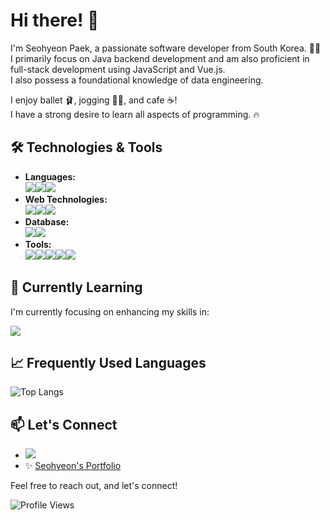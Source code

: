 # Hi there! 👋

I'm Seohyeon Paek, a passionate software developer from South Korea. 👩‍🚀
<br>
I primarily focus on Java backend development and am also proficient in full-stack development using JavaScript and Vue.js.
<br>
I also possess a foundational knowledge of data engineering.

I enjoy ballet 🩰, jogging 🏃‍♀️, and cafe ☕!
<br>
I have a strong desire to learn all aspects of programming. 🔥

## 🛠 Technologies & Tools

- **Languages:**
  <br><img src="https://img.shields.io/badge/java-007396?style=for-the-badge&logo=java&logoColor=white"><img src="https://img.shields.io/badge/javascript-F7DF1E?style=for-the-badge&logo=javascript&logoColor=white"><img src="https://img.shields.io/badge/python-3776AB?style=for-the-badge&logo=python&logoColor=white">
- **Web Technologies:**
  <br><img src="https://img.shields.io/badge/html5-E34F26?style=for-the-badge&logo=html5&logoColor=white"><img src="https://img.shields.io/badge/css3-1572B6?style=for-the-badge&logo=css3&logoColor=white"><img src="https://img.shields.io/badge/vue.js-4FC08D?style=for-the-badge&logo=vue.js&logoColor=white">
- **Database:**
  <br><img src="https://img.shields.io/badge/oracle-F80000?style=for-the-badge&logo=oracle&logoColor=white"><img src="https://img.shields.io/badge/ibmcloud-1261FE?style=for-the-badge&logo=ibmcloud&logoColor=white">
- **Tools:**
  <br><img src="https://img.shields.io/badge/git-F05032?style=for-the-badge&logo=git&logoColor=white"><img src="https://img.shields.io/badge/visualstudiocode-007ACC?style=for-the-badge&logo=visualstudiocode&logoColor=white"><img src="https://img.shields.io/badge/eclipseide-2C2255?style=for-the-badge&logo=eclipseide&logoColor=white"><img src="https://img.shields.io/badge/intellijidea-000000?style=for-the-badge&logo=intellijidea&logoColor=white"><img src="https://img.shields.io/badge/postman-FF6C37?style=for-the-badge&logo=postman&logoColor=white">

## 🌱 Currently Learning

I'm currently focusing on enhancing my skills in:

<img src="https://img.shields.io/badge/mysql-4479A1?style=for-the-badge&logo=mysql&logoColor=white">

## 📈 Frequently Used Languages

![Top Langs](https://github-readme-stats.vercel.app/api/top-langs/?username=shpaek&layout=compact)

## 📫 Let's Connect

- [<img src="https://img.shields.io/badge/gmail-EA4335?style=for-the-badge&logo=gmail&logoColor=white">](mailto:shpaek@gmail.com)
- ✨ [Seohyeon's Portfolio](https://www.notion.so/ffecba8deff3432fac8882bdf2c63fb7?pvs=4)

Feel free to reach out, and let's connect!

![Profile Views](https://komarev.com/ghpvc/?username=shpaek)
